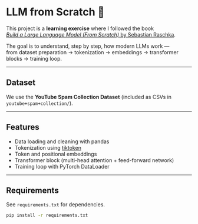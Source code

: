 # LLM from Scratch 🧠

This project is a **learning exercise** where I followed the book  
[*Build a Large Language Model (From Scratch)* by Sebastian Raschka](https://github.com/rasbt/LLMs-from-scratch).  

The goal is to understand, step by step, how modern LLMs work —  
from dataset preparation → tokenization → embeddings → transformer blocks → training loop.

---

## Dataset
We use the **YouTube Spam Collection Dataset** (included as CSVs in `youtube+spam+collection/`).

---

## Features
- Data loading and cleaning with pandas
- Tokenization using [tiktoken](https://github.com/openai/tiktoken)
- Token and positional embeddings
- Transformer block (multi-head attention + feed-forward network)
- Training loop with PyTorch DataLoader

---

## Requirements
See `requirements.txt` for dependencies.

```bash
pip install -r requirements.txt
